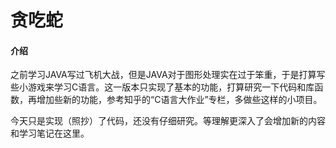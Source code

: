 # 贪吃蛇

#### 介绍

之前学习JAVA写过飞机大战，但是JAVA对于图形处理实在过于笨重，于是打算写些小游戏来学习C语言。这一版本只实现了基本的功能，打算研究一下代码和库函数，再增加些新的功能，参考知乎的“C语言大作业”专栏，多做些这样的小项目。

今天只是实现（照抄）了代码，还没有仔细研究。等理解更深入了会增加新的内容和学习笔记在这里。
